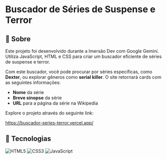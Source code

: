 <h1>Buscador de Séries de Suspense e Terror</h1>

<h2> 🔖 Sobre</h2>
<p>Este projeto foi desenvolvido durante a Imersão Dev com Google Gemini. Utiliza JavaScript, HTML e CSS para criar um buscador eficiente de séries de suspense e terror.</p>
<p>Com este buscador, você pode procurar por séries específicas, como <strong>Dexter</strong>, ou explorar gêneros como <strong>serial killer</strong>. O site retornará cards com as seguintes informações:</p>
<ul>
  <li><strong>Nome</strong> da série</li>
  <li><strong>Breve sinopse</strong> da série</li>
  <li><strong>URL</strong> para a página da série na Wikipedia</li>
</ul>
<p>Explore o projeto através do seguinte link:</p>
<p><a href="https://buscador-series-terror.vercel.app/" target="_blank">https://buscador-series-terror.vercel.app/</a></p>

<h2> 🚀 Tecnologias</h2>

<div>
  <img src="https://img.shields.io/badge/HTML-E34F26?style=for-the-badge&logo=html5&logoColor=white" alt="HTML5">
  <img src="https://img.shields.io/badge/CSS-1572B6?style=for-the-badge&logo=css3&logoColor=white" alt="CSS3">
  <img src="https://img.shields.io/badge/JavaScript-F7DF1E?style=for-the-badge&logo=javascript&logoColor=black" alt="JavaScript">
</div>
